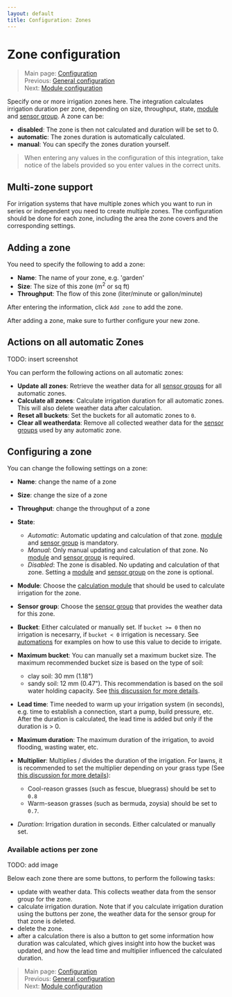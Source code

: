 ```yaml
---
layout: default
title: Configuration: Zones
---
```

# Zone configuration

> Main page: [Configuration](configuration.md)<br/>
> Previous: [General configuration](configuration-general.md)<br/>
> Next: [Module configuration](configurations-modules.md)

Specify one or more irrigation zones here. The integration calculates irrigation duration per zone, depending on size, throughput, state, [module](configuration-modules.md) and [sensor group](configuration-sensor-groups.md). A zone can be:
* **disabled**: The zone is then not calculated and duration will be set to 0.
* **automatic**: The zones duration is automatically calculated.
* **manual**: You can specify the zones duration yourself.

> When entering any values in the configuration of this integration, take notice of the labels provided so you enter values in the correct units.

## Multi-zone support
For irrigation systems that have multiple zones which you want to run in series or independent you need to create multiple zones. The configuration should be done for each zone, including the area the zone covers and the corresponding settings.

## Adding a zone
You need to specify the following to add a zone:

- **Name**: The name of your zone, e.g. 'garden'
- **Size**: The size of this zone (m<sup>2</sup> or sq ft)
- **Throughput**: The flow of this zone (liter/minute or gallon/minute)

After entering the information, click `Add zone` to add the zone.

After adding a zone, make sure to further configure your new zone.

## Actions on all automatic Zones
TODO: insert screenshot

You can perform the following actions on all automatic zones: 
- **Update all zones**: Retrieve the weather data for all [sensor groups](configuration-sensor-groups.md) for all automatic zones.
- **Calculate all zones**: Calculate irrigation duration for all automatic zones. This will also delete weather data after calculation.
- **Reset all buckets**: Set the buckets for all automatic zones to `0`.
- **Clear all weatherdata**: Remove all collected weather data for the [sensor groups](configuration-sensor-groups.md) used by any automatic zone.

## Configuring a zone
You can change the following settings on a zone:

- **Name**: change the name of a zone
- **Size**: change the size of a zone
- **Throughput**: change the throughput of a zone
- **State**:
  - _Automatic_: Automatic updating and calculation of that zone. [module](configuration-modules.md) and [sensor group](configuration-sensor-groups.md) is mandatory.
  - _Manual_: Only manual updating and calculation of that zone. No [module](configuration-modules.md) and [sensor group](configuration-sensor-groups.md) is required.
  - _Disabled_: The zone is disabled. No updating and calculation of that zone. Setting a [module](configuration-modules.md) and [sensor group](configuration-sensor-groups.md) on the zone is optional.
- **Module**: Choose the [calculation module](configuration-modules.md) that should be used to calculate irrigation for the zone.
- **Sensor group**: Choose the [sensor group](configuration-sensor-groups.md) that provides the weather data for this zone.
- **Bucket**: Either calculated or manually set. If `bucket >= 0` then no irrigation is necesarry, if `bucket < 0` irrigation is necessary. See [automations](automations.md) for examples on how to use this value to decide to irrigate.
- **Maximum bucket**: You can manually set a maximum bucket size. The maximum recommended bucket size is based on the type of soil:
    - clay soil: 30 mm (1.18")
    - sandy soil: 12 mm (0.47"). 
This recommendation is based on the soil water holding capacity. See [this discussion for more details](https://github.com/jeroenterheerdt/HAsmartirrigation/discussions/448).

- **Lead time**: Time needed to warm up your irrigation system (in seconds), e.g. time to establish a connection, start a pump, build pressure, etc. After the duration is calculated, the lead time is added but only if the duration is > 0.
- **Maximum duration**: The maximum duration of the irrigation, to avoid flooding, wasting water, etc.
- **Multiplier**: Multiplies / divides the duration of the irrigation. For lawns, it is recommended to set the multiplier depending on your grass type (See [this discussion for more details](https://github.com/jeroenterheerdt/HAsmartirrigation/discussions/448)):
    * Cool-reason grasses (such as fescue, bluegrass) should be set to `0.8`
    * Warm-season grasses (such as bermuda, zoysia) should be set to `0.7`. 
- *Duration*: Irrigation duration in seconds. Either calculated or manually set.

### Available actions per zone

TODO: add image

Below each zone there are some buttons, to perform the following tasks:

* update with weather data. This collects weather data from the sensor group for the zone.
* calculate irrigation duration. Note that if you calculate irrigation duration using the buttons per zone, the weather data for the sensor group for that zone is deleted. 
* delete the zone. 
* after a calculation there is also a button to get some information how duration was calculated, which gives insight into how the bucket was updated, and how the lead time and multiplier influenced the calculated duration.

> Main page: [Configuration](configuration.md)<br/>
> Previous: [General configuration](configuration-general.md)<br/>
> Next: [Module configuration](configurations-modules.md)